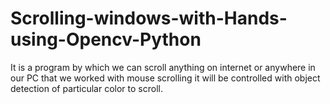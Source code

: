 # Scrolling-windows-with-Hands-using-Opencv-Python
It is a program by which we can scroll anything on internet or
anywhere in our PC that we worked with mouse scrolling it will be controlled with object detection of particular color to scroll.

